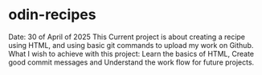# odin-recipes
Date: 30 of April of 2025 
This Current project is about creating a recipe using HTML, and using basic git commands to upload my work on Github.
What I wish to achieve with this project: Learn the basics of HTML, Create good commit messages and Understand the work flow for future projects.